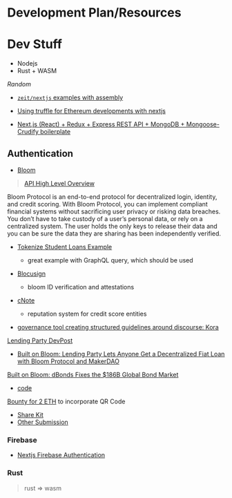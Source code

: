 # Development Plan/Resources
# Dev Stuff

* Nodejs
* Rust + WASM

*Random*

* [`zeit/nextjs` examples with assembly](https://github.com/zeit/next.js/tree/canary/examples/with-webassembly)

* [Using truffle for Ethereum developments with nextjs](https://github.com/adrianmcli/truffle-next)

* [Next.js (React) + Redux + Express REST API + MongoDB + Mongoose-Crudify boilerplate](https://github.com/tomsoderlund/nextjs-express-mongoose-crudify-boilerplate)

## Authentication

* [Bloom](https://bloom.co)
> [API High Level Overview](https://blog.hellobloom.io/sponsoring-eth-sf-hackathon-api-prize-bloom-protocol-api-overview-d9630d663b98)

Bloom Protocol is an end-to-end protocol for decentralized login, identity, and credit scoring. With Bloom Protocol, you can implement compliant financial systems without sacrificing user privacy or risking data breaches. You don’t have to take custody of a user’s personal data, or rely on a centralized system. The user holds the only keys to release their data and you can be sure the data they are sharing has been independently verified.

* [Tokenize Student Loans Example](https://github.com/html5cat/ethSF-2018)
    * great example with GraphQL query, which should be used
* [Blocusign](https://github.com/pycal/blocusign)
    * bloom ID verification and attestations
* [cNote](https://github.com/icash-io/ethsf-icash-cnote)
    * reputation system for credit score entities

* [governance tool creating structured guidelines around discourse: Kora](https://github.com/atvanguard/ethsf-kora)

[Lending Party DevPost](https://devpost.com/software/lendingparty)
* [Built on Bloom: Lending Party Lets Anyone Get a Decentralized Fiat Loan with Bloom Protocol and MakerDAO](https://blog.hellobloom.io/built-on-bloom-lending-party-lets-anyone-get-a-decentralized-fiat-loan-with-bloom-protocol-and-56de8d660b3c)

[Built on Bloom: dBonds Fixes the $186B Global Bond Market](https://blog.hellobloom.io/built-on-bloom-dbonds-fixes-the-186b-global-bond-market-ffddaa6ed5b1)
* [code](https://github.com/carlosgj94/status-hackathon)

[Bounty for 2 ETH](https://gitcoin.co/issue/hellobloom/share-kit/28/1857) to incorporate QR Code
* [Share Kit](https://github.com/hellobloom/share-kit)
* [Other Submission](https://github.com/vikaskyadav/bloom-login)

### Firebase
* [Nextjs Firebase Authentication](https://github.com/zeit/next.js/tree/master/examples/with-firebase-authentication)

### Rust
> rust => wasm